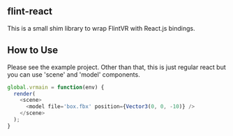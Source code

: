 flint-react
-----------

This is a small shim library to wrap FlintVR with React.js bindings.


How to Use
----------

Please see the example project. Other than that, this is just regular react
but you can use 'scene' and 'model' components.

```javascript
global.vrmain = function(env) {
  render(
    <scene>
      <model file='box.fbx' position={Vector3(0, 0, -10)} />
    </scene>
  );
}
```